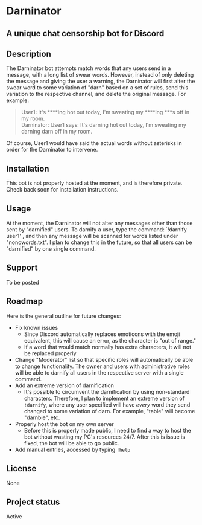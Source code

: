 # Darninator

## A unique chat censorship bot for Discord

## Description
The Darninator bot attempts match words that any users send in a message, with a long list of swear words. However, instead of only deleting the message and giving the user a warning, the Darninator will first alter the swear word to some variation of "darn" based on a set of rules, send this variation to the respective channel, and delete the original message. For example:

> User1: It's ****ing hot out today, I'm sweating my ****ing ***s off in my room.\
> Darninator: User1 says: It's darning hot out today, I'm sweating my darning darn off in my room.

Of course, User1 would have said the actual words without asterisks in order for the Darninator to intervene.

## Installation
This bot is not properly hosted at the moment, and is therefore private. Check back soon for installation instructions.

## Usage
At the moment, the Darninator will not alter any messages other than those sent by "darnified" users. To darnify a user, type the command: `!darnify user1' , and then any message will be scanned for words listed under "nonowords.txt". I plan to change this in the future, so that all users can be "darnified" by one single command.

## Support
To be posted

## Roadmap
Here is the general outline for future changes:
* Fix known issues
    * Since Discord automatically replaces emoticons with the emoji equivalent, this will cause an error, as the character is "out of range."
    * If a word that would match normally has extra characters, it will not be replaced properly
* Change "Moderator" list so that specific roles will automatically be able to change functionality. The owner and users with administrative roles will be able to darnify all users in the respective server with a single command.
* Add an extreme version of darnification
    * It's possible to circumvent the darnification by using non-standard characters. Therefore, I plan to implement an extreme version of `!darnify`, where any user specified will have *every* word they send changed to some variation of darn. For example, "table" will become "darnble", etc.
* Properly host the bot on my own server
    * Before this is properly made public, I need to find a way to host the bot without wasting my PC's resources 24/7. After this is issue is fixed, the bot will be able to go public.
* Add manual entries, accessed by typing `!help`

## License
None

## Project status
Active

